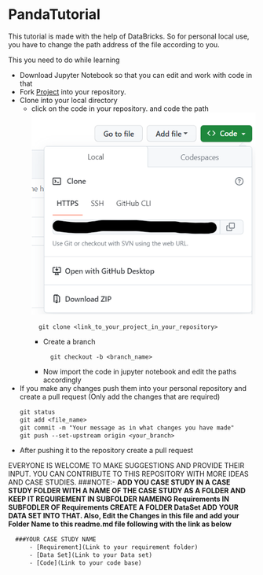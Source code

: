 # PandaTutorial


This tutorial is made with the help of DataBricks. So for personal local use, you have to change the path address of the file according to you.


This you need to do while learning 
- Download Jupyter Notebook so that you can edit and work with code in that
- Fork [Project](https://github.com/shahiakhilesh1304/PandaTutorial.git) into your repository.
- Clone into your local directory
    - click on the code in your repository. and code the path
        ![alt text](https://github.com/shahiakhilesh1304/PandaTutorial/blob/main/misc/clone.png)
        ```
          git clone <link_to_your_project_in_your_repository>
        ```
      - Create a branch
        ```
          git checkout -b <branch_name>
        ```
      - Now import the code in jupyter notebook and edit the paths accordingly
- If you make any changes push them into your personal repository and create a pull request (Only add the changes that are required)
  ```
  git status
  git add <file_name>
  git commit -m "Your message as in what changes you have made"
  git push --set-upstream origin <your_branch>
  ```
- After pushing it to the repository create a pull request



EVERYONE IS WELCOME TO MAKE SUGGESTIONS AND PROVIDE THEIR INPUT.
YOU CAN CONTRIBUTE TO THIS REPOSITORY WITH MORE IDEAS AND CASE STUDIES.
###NOTE:-
**ADD YOU CASE STUDY IN A CASE STUDY FOLDER WITH A NAME OF THE CASE STUDY AS A FOLDER AND KEEP IT REQUIREMENT IN SUBFOLDER NAMEING Requirements IN SUBFODLER OF Requirements CREATE A FOLDER DataSet ADD YOUR DATA SET INTO THAT. Also, Edit the Changes in this file and add your Folder Name to this readme.md file following with the link as below**

```
  ###YOUR CASE STUDY NAME
      - [Requirement](Link to your requirement folder)
      - [Data Set](Link to your Data set)
      - [Code](Link to your code base)
```



